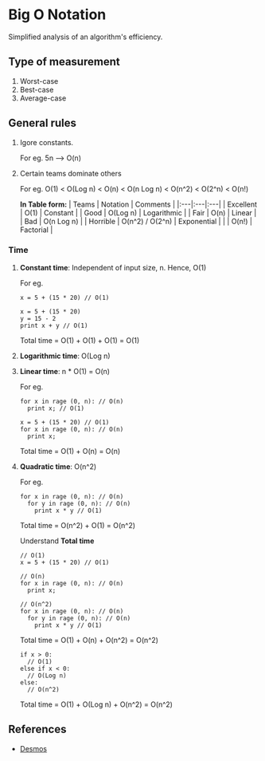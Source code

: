 # Big O Notation

Simplified analysis of an algorithm's efficiency.

## Type of measurement

1. Worst-case
2. Best-case
3. Average-case

## General rules

1. Igore constants.

    For eg. 5n --> O(n)

2. Certain teams dominate others

    For eg.
    O(1) < O(Log n) < O(n) < O(n Log n) < O(n^2) < O(2^n) < O(n!)

    **In Table form:**
    | Teams | Notation | Comments |
    |:---|:---|:---|
    | Excellent | O(1) | Constant |
    | Good | O(Log n) | Logarithmic |
    | Fair | O(n) | Linear |
    | Bad | O(n Log n) | 
    | Horrible | O(n^2) / O(2^n) | Exponential |
    |  | O(n!) | Factorial |

### Time

1. **Constant time**: Independent of input size, n. Hence, O(1)

    For eg.

    ```
    x = 5 + (15 * 20) // O(1)
    ```

    ```
    x = 5 + (15 * 20)
    y = 15 - 2
    print x + y // O(1)
    ```
    Total time = O(1) + O(1) + O(1) = O(1)

2. **Logarithmic time**: O(Log n)

3. **Linear time**: n * O(1) = O(n)

    For eg.

    ```
    for x in rage (0, n): // O(n)
      print x; // O(1)
    ```

    ```
    x = 5 + (15 * 20) // O(1)
    for x in rage (0, n): // O(n)
      print x;
    ```
    Total time = O(1) + O(n) = O(n)

4. **Quadratic time**: O(n^2)

    For eg.

    ```
    for x in rage (0, n): // O(n)
      for y in rage (0, n): // O(n)
        print x * y // O(1)
    ```
    Total time = O(n^2) + O(1) = O(n^2)

    Understand **Total time**

    ```
    // O(1)
    x = 5 + (15 * 20) // O(1)

    // O(n)
    for x in rage (0, n): // O(n)
      print x;

    // O(n^2)
    for x in rage (0, n): // O(n)
      for y in rage (0, n): // O(n)
        print x * y // O(1)
    ```
    Total time = O(1) + O(n) + O(n^2) = O(n^2)


    ```
    if x > 0:
      // O(1)
    else if x < 0:
      // O(Log n)
    else:
      // O(n^2)
    ```
    Total time = O(1) + O(Log n) + O(n^2) = O(n^2)

## References

* [Desmos](https:/www.desmos.com)
